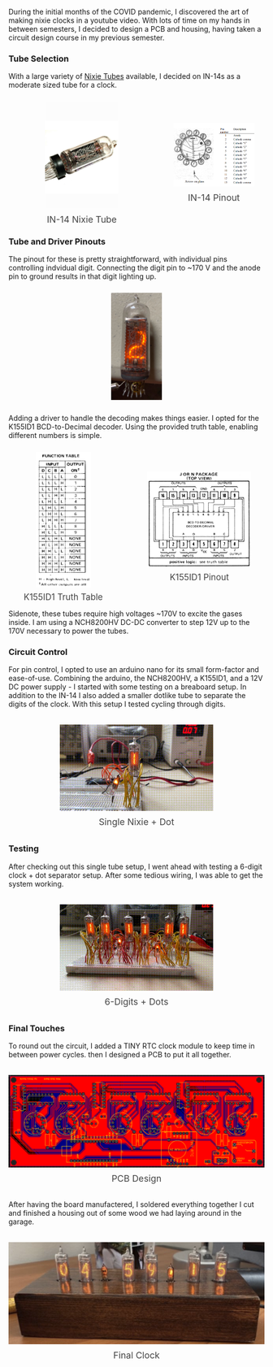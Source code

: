 During the initial months of the COVID pandemic, I discovered the art of making nixie clocks in a youtube video. With lots of time on my hands in between semesters, I decided to design a PCB and housing, having taken a circuit design course in my previous semester.

### Tube Selection

With a large variety of [Nixie Tubes](https://en.wikipedia.org/wiki/Nixie_tube) available, I decided on IN-14s as a moderate sized tube for a clock.

<div style="display:flex; justify-content:center; align-items:center; gap:1rem; margin-top:1.5rem;">
  <div style="text-align:center;">
    <img src="../images/in14.jpg" alt="IN-14 Nixie Tube" style="width:50%;" />
    <div style="font-size:1.1rem; color:#444; margin-top:0.5rem;">IN-14 Nixie Tube</div>
  </div>
  <div style="text-align:center;">
    <img src="../images/nixie_datasheet.png" alt="IN-14 Pinout" style="width:80%;" />
    <div style="font-size:1.1rem; color:#444; margin-top:0.5rem;">IN-14 Pinout</div>
  </div>
</div>

### Tube and Driver Pinouts

The pinout for these is pretty straightforward, with individual pins controlling indvidual digit. Connecting the digit pin to ~170 V and the anode pin to ground results in that digit lighting up.

<div style="text-align:center; margin: 1.5rem 0;">
  <img src="../images/nixie_lit.jpg" alt="Nixie Tube Lit" style="width:20%;" />
</div>

Adding a driver to handle the decoding makes things easier. I opted for the K155ID1 BCD-to-Decimal decoder. Using the provided truth table, enabling different numbers is simple.

<div style="display:flex; justify-content:center; align-items:center; gap:2rem; margin-top:1.5rem;">
  <div style="text-align:center;">
    <img src="../images/nixie_driver_function_table.png" alt="K155ID1 Truth Table" style="width:50%;" />
    <div style="font-size:1.05rem; color:#444; margin-top:0.4rem;">K155ID1 Truth Table</div>
  </div>
  <div style="text-align:center;">
    <img src="../images/nixie_driver.gif" alt="K155ID1 Pinout" style="width:80%;" />
    <div style="font-size:1.05rem; color:#444; margin-top:0.4rem;">K155ID1 Pinout</div>
  </div>
</div>

Sidenote, these tubes require high voltages ~170V to excite the gases inside. I am using a NCH8200HV DC-DC converter to step 12V up to the 170V necessary to power the tubes. 

### Circuit Control

For pin control, I opted to use an arduino nano for its small form-factor and ease-of-use. Combining the arduino, the NCH8200HV, a K155ID1, and a 12V DC power supply - I started with some testing on a breaboard setup. In addition to the IN-14 I also added a smaller dotlike tube to separate the digits of the clock. With this setup I tested cycling through digits.

<div style="text-align:center; margin: 2rem 0;">
  <img src="../images/single_nixie_sequence.gif" alt="Single Nixie Sequence" style="width:60%;" />
  <div style="font-size:1.1rem; color:#444; margin-top:0.5rem;">Single Nixie + Dot</div>
</div>

### Testing

After checking out this single tube setup, I went ahead with testing a 6-digit clock + dot separator setup. After some tedious wiring, I was able to get the system working.

<div style="text-align:center; margin: 2rem 0;">
  <img src="../images/nixie.gif" alt="Nixie GIF" style="width:60%;" />
  <div style="font-size:1.1rem; color:#444; margin-top:0.5rem;">6-Digits + Dots</div>
</div>

### Final Touches

To round out the circuit, I added a TINY RTC clock module to keep time in between power cycles. then I designed a PCB to put it all together.

<div style="text-align:center; margin: 2rem 0;">
  <img src="../images/nixie_pcb.png" alt="Nixie PCB" style="width:100%;" />
  <div style="font-size:1.1rem; color:#444; margin-top:0.5rem;">PCB Design</div>
</div>

After having the board manufactered, I soldered everything together I cut and finished a housing out of some wood we had laying around in the garage.

<div style="text-align:center; margin: 2rem 0;">
  <img src="../images/final_clock.png" alt="Final Nixie Clock" style="width:100%;" />
  <div style="font-size:1.1rem; color:#444; margin-top:0.5rem;">Final Clock</div>
</div>


